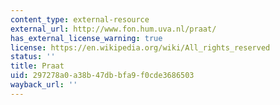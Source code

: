 ```yaml
---
content_type: external-resource
external_url: http://www.fon.hum.uva.nl/praat/
has_external_license_warning: true
license: https://en.wikipedia.org/wiki/All_rights_reserved
status: ''
title: Praat
uid: 297278a0-a38b-47db-bfa9-f0cde3686503
wayback_url: ''
---
```


